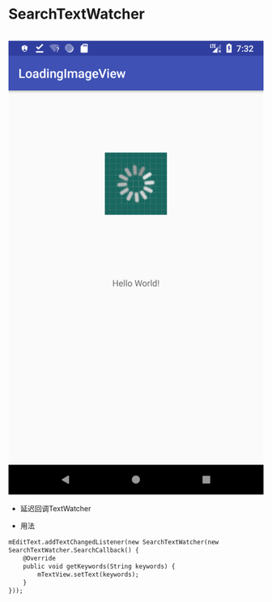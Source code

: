 # SearchTextWatcher
​
![image](https://raw.githubusercontent.com/palmyer/LoadingImageView/master/images/device-2018-06-06-153223.png)

- 延迟回调TextWatcher

- 用法

```aidl
mEditText.addTextChangedListener(new SearchTextWatcher(new SearchTextWatcher.SearchCallback() {
    @Override
    public void getKeywords(String keywords) {
        mTextView.setText(keywords);
    }
}));
```
